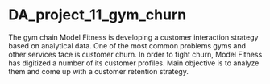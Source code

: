 # DA_project_11_gym_churn
The gym chain Model Fitness is developing a customer interaction strategy based on analytical data. One of the most common problems gyms and other services face is customer churn. In order to fight churn, Model Fitness has digitized a number of its customer profiles. Main objective is to analyze them and come up with a customer retention strategy.
